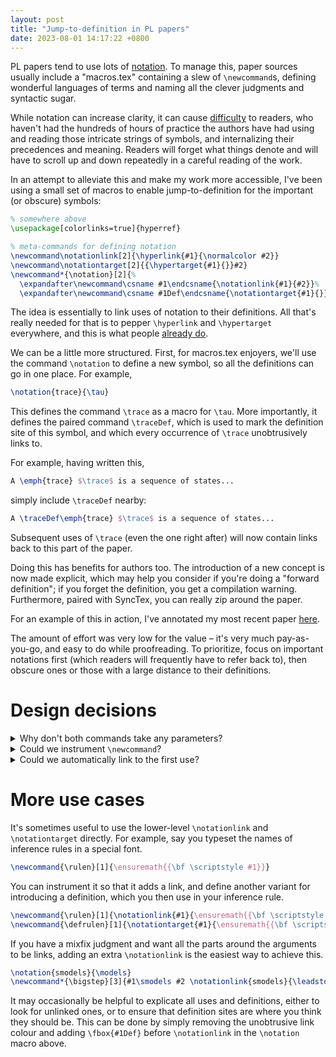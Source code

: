 ```yaml
---
layout: post
title: "Jump-to-definition in PL papers"
date: 2023-08-01 14:17:22 +0800
---
```


PL papers tend to use lots of [notation](https://www.jsoftware.com/papers/tot.htm).
To manage this, paper sources usually include a "macros.tex" containing a slew of `\newcommand`s, defining wonderful languages of terms and naming all the clever judgments and syntactic sugar.

While notation can increase clarity, it can cause [difficulty](https://blog.sigplan.org/2020/09/29/pl-notation-is-a-barrier-to-entry/) to readers, who
haven't had the hundreds of hours of practice the authors have had using and reading those intricate strings of symbols, and internalizing their precedences and meaning.
Readers will forget what things denote and will have to scroll up and down repeatedly in a careful reading of the work.

In an attempt to alleviate this and make my work more accessible, I've been using a small set of macros to enable jump-to-definition for the important (or obscure) symbols:


<!-- \usepackage[hidelinks]{hyperref} also works -->

```latex
% somewhere above
\usepackage[colorlinks=true]{hyperref}

% meta-commands for defining notation
\newcommand\notationlink[2]{\hyperlink{#1}{\normalcolor #2}}
\newcommand\notationtarget[2]{{\hypertarget{#1}{}}#2}
\newcommand*{\notation}[2]{%
  \expandafter\newcommand\csname #1\endcsname{\notationlink{#1}{#2}}%
  \expandafter\newcommand\csname #1Def\endcsname{\notationtarget{#1}{}}}
```

The idea is essentially to link uses of notation to their definitions. All that's really needed for that is to pepper `\hyperlink` and `\hypertarget` everywhere, and this is what people [already do](https://damaru2.github.io/general/notations_with_links/).

We can be a little more structured. First, for macros.tex enjoyers, we'll use the command `\notation` to define a new symbol, so all the definitions can go in one place. For example,

```latex
\notation{trace}{\tau}
```

This defines the command `\trace` as a macro for `\tau`.
More importantly, it defines the paired command `\traceDef`, which is used to mark the definition site of this symbol, and which every occurrence of `\trace` unobtrusively links to.

For example, having written this,

```latex
A \emph{trace} $\trace$ is a sequence of states...
```

simply include `\traceDef` nearby:

```latex
A \traceDef\emph{trace} $\trace$ is a sequence of states...
```

Subsequent uses of `\trace` (even the one right after) will now contain links back to this part of the paper.

Doing this has benefits for authors too.
The introduction of a new concept is now made explicit, which may help you consider if you're doing a "forward definition";
if you forget the definition, you get a compilation warning.
Furthermore, paired with SyncTex, you can really zip around the paper.

For an example of this in action, I've annotated my most recent paper [here](https://arxiv.org/abs/2308.00988).

The amount of effort was very low for the value &ndash; it's very much pay-as-you-go, and easy to do while proofreading.
To prioritize, focus on important notations first (which readers will frequently have to refer back to), then obscure ones or those with a large distance to their definitions.

<!-- Of course, all this only helps if it goes on top of focused effort to simplify and standardize your notation. -->

<!-- Read on for a discussion of the [design](#design-decisions) and more advanced [use cases](#more-use-cases). -->

# Design decisions

<details><summary>Why don't both commands take any parameters?</summary>

For `\traceDef`, it's so it can be placed anywhere, alongside what is written. To repeat the example from before:

```latex
A \traceDef\emph{trace} $\trace$ is a sequence of states...
```

On the other hand, `\trace` taking no argument may seem like a deficiency: how should we replace a `\newcommand` with parameters?

```latex
\newcommand*{\bigstep}[3]{#1\leadsto_{#2}#3}
% what's the \notation equivalent?

% a use
We define the relation \bigstep{e}{\trace}{v} as follows...
```

The reason is that we seldom want the entire term to become a link: it's possible we want to introduce notation for subterms, like the metavariable `e`.

My suggested way forward is to define notation for some essential symbol in the term, then use it in the definition of the term macro.

```latex
\notation{bigstepto}{\leadsto}
\newcommand*{\bigstep}[3]{#1\bigstepto_{#2}#3}

We define the relation \bigsteptoDef\bigstep{e}{\trace}{v} as follows...
```

This way, which portion becomes a link is always well-defined, and there is no problem with nesting notations.
</details>

<details><summary>Could we instrument <code>\newcommand</code>?</summary>

I briefly entertained the idea of instrumenting <code>\newcommand</code> to automate defining notations.
However, <code>\newcommand</code> is used for all kinds of things, not just definitions.
We would also have to handle the case of a command having parameters (see previous point).
</details>

<details><summary>Could we automatically link to the first use?</summary>

An early version of this defined a command that redefined itself after the first time it was used, so subsequent uses would link back to the first one.
This seemed like a nice idea, based on the assumption that "forward definitions" should be avoided.

However, this can be fragile when used with figures, which may end up ordered before any given text on a page, and it is sometimes natural to defer a formal definition until after an intuitive use has been explained.

The current simpler design, relying on manual annotation of the definition site, seems more robust.
</details>

# More use cases

It's sometimes useful to use the lower-level `\notationlink` and `\notationtarget` directly.
For example, say you typeset the names of inference rules in a special font.

```latex
\newcommand{\rulen}[1]{\ensuremath{{\bf \scriptstyle #1}}}
```

You can instrument it so that it adds a link, and define another variant for introducing a definition, which you then use in your inference rule.

```latex
\newcommand{\rulen}[1]{\notationlink{#1}{\ensuremath{{\bf \scriptstyle #1}}}}
\newcommand{\defrulen}[1]{\notationtarget{#1}{\ensuremath{{\bf \scriptstyle #1}}}}
```

If you have a mixfix judgment and want all the parts around the arguments to be links, adding an extra `\notationlink` is the easiest way to achieve this.

```latex
\notation{smodels}{\models}
\newcommand*{\bigstep}[3]{#1\smodels #2 \notationlink{smodels}{\leadsto} #3}
```

It may occasionally be helpful to explicate all uses and definitions, either to look for unlinked ones, or to ensure that definition sites are where you think they should be.
This can be done by simply removing the unobtrusive link colour and adding `\fbox{#1Def}` before `\notationlink` in the `\notation` macro above.

<!--

[^2]: [This paper](https://arxiv.org/abs/2006.11639) is an example in the wild where the authors underline newly-introduced terms.

Anchoring the definition to a specific word could also be done. A common convention is to italicise words, so authors could define:

```latex
\newcommand*{\firstuse}[1]{%
  \traceDef\emph{}}
```

it seems better not to make that choice and leave it to authors to define in a derived macro.

, e.g. `\traceDef{\emph{trace}}`, isn't much of an improvement. Also, the way in which notation is introduced is highly varied[^1][^2], so further structure seems counterproductive.

[^1]: One could further codify this convention of italicising introduced terms:

    ```latex
    \newcommand*{\firstuse}[1]{%
      \expandafter{\csname #1Def\endcsname}\emph{#1} \ensuremath{\csname #1\endcsname}}
    ```
    
    though in practice it's not often that the command name, the typeset content, and the way in which the symbol is introduced all coincide.

Not everything is introduced in a formal definition. Stuff implicitly like in a grammar saying x is a var without any other notation than just writing the nonterminal

Going even further generating an index
this is the point at which it starts to become yak shaving, but why not

Statements. Takes this idea to its conclusion. Might be a bit too heavyweight for people. If you want something lighter this is it


https://ctan.math.washington.edu/tex-archive/macros/latex/contrib/stex/sty/statements/statements.pdf

https://tex.stackexchange.com/questions/271745/link-to-definition-for-each-command-in-mathmode

https://www.overleaf.com/learn/latex/Indices

https://tex.stackexchange.com/questions/150849/a-command-to-define-other-commands-with-arguments


latex blog post

- this
    ```\
    sd '\\newcommand\*\{\\([^}]*)\}\{(.*)\}' '\\newsdefinition{$1}{$2}' macros.tex
    sd '\\newcommand\*\{\\([^}]*)\}\{(.*)\}' '\\notation{$1}{$2}' macros.tex
    ```
- clean up lol.tex
- redefining cmds https://tex.stackexchange.com/questions/71092/automatic-species-names-in-latex-command-that-does-something-differently-the-s
- https://tex.stackexchange.com/questions/104023/what-is-a-token
- https://tex.stackexchange.com/questions/556915/why-do-i-have-to-put-braces-around-my-macro-for-subscripts-indices
- commits in paper repo
- write the post
- New command star
- https://www.overleaf.com/learn/latex/Glossaries


% \notation{trace}{\tau} 

% A \firstuse{trace}{trace} $\trace$ is a sequence of states...

% \newcommand*{\zz}[0]{res}

% In the interest of simplicity, no syntax is provided for instrumenting/wrapping \newcommand.
% The idea is to use this to define terminals, then use the terminals in other macros, so just one part of. It's also unlikely you want the entire syntax to be highlighted, e.g. if you define a judgement A,B,C |= phi ~> D,E,F, this would allow you to make only (say) the ~> a link. But then again you probably don't want the entire thing to be made into a link. if A is a metavariable it to be a link to where it is first introduced.

% TODO
% newcommand*


% https://tex.stackexchange.com/questions/445597/how-to-link-to-the-references-in-the-definition
% https://damaru2.github.io/general/notations_with_links/


% https://tex.stackexchange.com/questions/521254/how-to-use-csname-to-call-a-command-with-an-argument
% https://tex.stackexchange.com/questions/302308/defining-a-command-to-define-an-asterisk-command
% https://tex.stackexchange.com/questions/73271/how-to-redefine-or-patch-the-newcommand-command
% https://tex.stackexchange.com/questions/287657/learning-to-use-xparse

% an earlier version found the first use and marked it. but this is fragile because for example, a figure might appear above the definition
% firstuse -> definition?

% can use incrementlly. don't have to define first use. though a bit pointless without

-->

